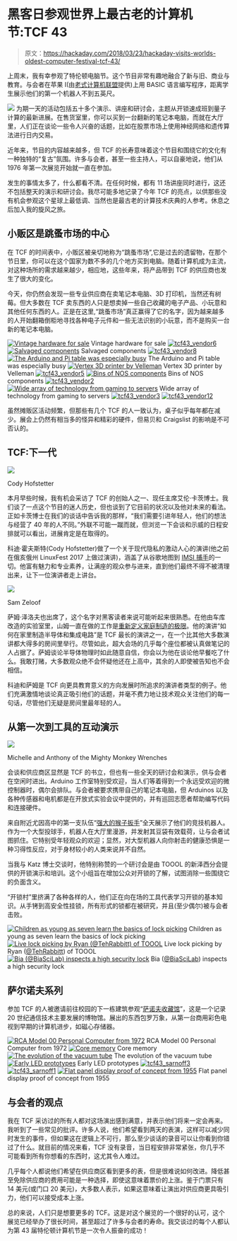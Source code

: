 # 黑客日参观世界上最古老的计算机节:TCF 43

> 原文：<https://hackaday.com/2018/03/23/hackaday-visits-worlds-oldest-computer-festival-tcf-43/>

上周末，我有幸参观了特伦顿电脑节。这个节目非常有趣地融合了新与旧、商业与教育。与会者在苹果 I(由[老式计算机联盟](https://hackaday.com/tag/vcf/)提供)上用 BASIC 语言编写程序，距离学生展示他们的第一个机器人不到五英尺。

[![](img/1fa669318caa65eefeec0db5c83fc691.png)](https://hackaday.com/wp-content/uploads/2018/03/tcf43_apple1.jpg) 为期一天的活动包括五十多个演示、讲座和研讨会，主题从开锁速成班到量子计算的最新进展。在售货室里，你可以买到一台翻新的笔记本电脑，而就在大厅里，人们正在谈论一些令人兴奋的话题，比如在股票市场上使用神经网络和遗传算法进行日内交易。

近年来，节目的内容越来越多，但 TCF 的长寿意味着这个节目和围绕它的文化有一种独特的“复古”氛围。许多与会者，甚至一些主持人，可以自豪地说，他们从 1976 年第一次展览开始就一直在参加。

发生的事情太多了，什么都看不清。在任何时候，都有 11 场讲座同时进行，这还不包括整天的演示和研讨会。我尽可能多地记录了今年 TCF 的亮点，以供那些没有机会参观这个星球上最低调、当然也是最古老的计算技术庆典的人参考。休息之后加入我的旋风之旅。

## 小贩区是跳蚤市场的中心

在 TCF 的时间表中，小贩区被亲切地称为“跳蚤市场”,它是过去的遗留物，在那个节日里，你可以在这个国家为数不多的几个地方买到电脑。随着计算机成为主流，对这种场所的需求越来越少，相应地，这些年来，将产品带到 TCF 的供应商也发生了很大的变化。

今天，你仍然会发现一些专业供应商在卖笔记本电脑、3D 打印机，当然还有树莓。但大多数在 TCF 卖东西的人只是想卖掉一些自己收藏的电子产品、小玩意和其他任何东西的人。正是在这里,“跳蚤市场”真正赢得了它的名字，因为越来越多的人开始翻箱倒柜地寻找各种电子元件和一些无法识别的小玩意，而不是购买一台新的笔记本电脑。

 [![Vintage hardware for sale](img/adafe823d7a3391aa23ed90a24441207.png "tcf43_vendor10")](https://i0.wp.com/hackaday.com/wp-content/uploads/2018/03/tcf43_vendor10.jpg?ssl=1) Vintage hardware for sale [![tcf43_vendor6](img/fa70c59d7dbd4fab9820dd47b8a41746.png "tcf43_vendor6")](https://i0.wp.com/hackaday.com/wp-content/uploads/2018/03/tcf43_vendor6.jpg?ssl=1)  [![Salvaged components](img/bf679133a1b5f98c122a3676e4a56ad5.png "tcf43_vendor7")](https://i0.wp.com/hackaday.com/wp-content/uploads/2018/03/tcf43_vendor7.jpg?ssl=1) Salvaged components [![tcf43_vendor8](img/dbb22b45f37fd5adc9a2807c495a18af.png "tcf43_vendor8")](https://i0.wp.com/hackaday.com/wp-content/uploads/2018/03/tcf43_vendor8.jpg?ssl=1)  [![The Arduino and Pi table was especially busy](img/150ea264c10cd16b062396aacf548095.png "tcf43_vendor9")](https://i0.wp.com/hackaday.com/wp-content/uploads/2018/03/tcf43_vendor9.jpg?ssl=1) The Arduino and Pi table was especially busy [![Vertex 3D printer by Velleman](img/92ea0ad1d35dbef8647789eebf97ea72.png "tcf43_vendor11")](https://i0.wp.com/hackaday.com/wp-content/uploads/2018/03/tcf43_vendor11.jpg?ssl=1) Vertex 3D printer by Velleman [![tcf43_vendor5](img/369f5239b02adae5c9462e5fc560f13c.png "tcf43_vendor5")](https://i0.wp.com/hackaday.com/wp-content/uploads/2018/03/tcf43_vendor5.jpg?ssl=1)  [![Bins of NOS components](img/7f69a050b93b58fa10b698401c9bbc62.png "tcf43_vendor4")](https://i0.wp.com/hackaday.com/wp-content/uploads/2018/03/tcf43_vendor4.jpg?ssl=1) Bins of NOS components [![tcf43_vendor2](img/819c7b2b04ecfe50047648e890aa9f21.png "tcf43_vendor2")](https://i0.wp.com/hackaday.com/wp-content/uploads/2018/03/tcf43_vendor2.jpg?ssl=1)  [![Wide array of technology from gaming to servers](img/b3175012bbfa5c534f0b161f3d1a8eb7.png "tcf43_vendor1")](https://i0.wp.com/hackaday.com/wp-content/uploads/2018/03/tcf43_vendor1.jpg?ssl=1) Wide array of technology from gaming to servers [![tcf43_vendor3](img/1361ac828162633ef437cc6ab5530647.png "tcf43_vendor3")](https://i0.wp.com/hackaday.com/wp-content/uploads/2018/03/tcf43_vendor31.jpg?ssl=1)  [![tcf43_vendor12](img/89d6d42da88f6fa1999e717b4d048128.png "tcf43_vendor12")](https://i0.wp.com/hackaday.com/wp-content/uploads/2018/03/tcf43_vendor121.jpg?ssl=1) 

虽然摊贩区活动频繁，但那些有几个 TCF 的人一致认为，桌子似乎每年都在减少。展会上仍然有相当多的怪异和精彩的硬件，但易贝和 Craigslist 的影响是不可否认的。

## TCF:下一代

[![](img/f3676a41a10123764a85460e2aa46dd6.png)](https://hackaday.com/wp-content/uploads/2018/03/tcf43_cody.jpg)

Cody Hofstetter

本月早些时候，我有机会采访了 TCF 的创始人之一、现任主席艾伦·卡茨博士。我们谈了一点这个节目的迷人历史，但也谈到了它目前的状况以及他对未来的看法。正如卡茨博士在我们的谈话中告诉我的那样，“我们需要引进年轻人，他们的想法与经营了 40 年的人不同。”外联不可能一蹴而就，但浏览一下会谈和示威的日程安排就可以看出，进展肯定是在取得的。

科迪·霍夫斯特(Cody Hofstetter)做了一个关于现代隐私的激动人心的演讲(他之前在俄亥俄州 LinuxFest 2017 上做过演讲)，涵盖了从谷歌地图到 [IMSI 捕手](https://hackaday.com/2016/08/09/how-to-detect-and-find-rogue-cell-towers/)的一切。他富有魅力和专业素养，让满座的观众参与进来，直到他们最终不得不被清理出来，让下一位演讲者走上讲台。

[![](img/d4c163d2afb9607feb17a69b8e65a26d.png)](https://hackaday.com/wp-content/uploads/2018/03/tcf43_sam1.jpg)

Sam Zeloof

萨姆·泽洛夫也出席了，这个名字对黑客读者来说可能听起来很熟悉。在他由车库改造的实验室里，山姆一直在做的工作是[重新定义家庭制造的极限](https://hackaday.com/2017/02/25/the-fab-lab-next-door-diy-semiconductors/)。他的演讲“如何在家里制造半导体和集成电路”是 TCF 最长的演讲之一，在一个比其他大多数演讲都大得多的房间里举行。尽管如此，超大会场的几乎每个座位都被认真做笔记的人占据了。萨姆谈论半导体物理时如此随意自信，你会以为他在谈论他早餐吃了什么。我敢打赌，大多数观众绝不会怀疑他还在上高中，其余的人即使被告知也不会相信。

科迪和萨姆是 TCF 向更具教育意义的方向发展时所追求的演讲者类型的例子。他们充满激情地谈论真正吸引他们的话题，并毫不费力地让技术观众关注他们的每一句话，尽管他们无疑是房间里最年轻的人。

## 从第一次到工具的互动演示

[![](img/afc11ad9d59c1d2e2752d5a0fa1bc452.png)](https://hackaday.com/wp-content/uploads/2018/03/tcf43_mmw.jpg)

Michelle and Anthony of the Mighty Monkey Wrenches

会谈和供应商区显然是 TCF 的书立，但也有一些全天的研讨会和演示，供与会者在空闲时进出。Arduino 工作室特别受欢迎，当人们等着得到一个永远受欢迎的微控制器时，偶尔会排队。与会者被要求携带自己的笔记本电脑，但 Arduinos 以及各种传感器和电机都是在开放式实验会议中提供的，并有巡回志愿者帮助编写代码和连接硬件。

来自附近尤因高中的第一支队伍“[强大的猴子扳手](https://frcteam2016.wixsite.com/team2016)”全天展示了他们的竞技机器人。作为一个大型投球手，机器人在大厅里漫游，并发射其豆袋有效载荷，让与会者试图抓住。它特别受年轻观众的欢迎；显然，对大型机器人向你射击的健康恐惧是一种习得性反应，对于身材较小的人类来说并不自然。

当我与 Katz 博士交谈时，他特别称赞的一个研讨会是由 TOOOL 的新泽西分会提供的开锁演示和培训。这个小组旨在增加公众对开锁的了解，试图消除一些围绕它的负面含义。

“开锁村”里挤满了各种各样的人，他们正在向在场的工具代表学习开锁的基本知识。从手铐到高安全性挂锁，所有形式的锁都在被研究，并且(至少偶尔)被与会者击败。

 [![Children as young as seven learn the basics of lock picking](img/7118e87ec27ebf06ec0c6fc73c9494a3.png "tcf43_toool1")](https://i0.wp.com/hackaday.com/wp-content/uploads/2018/03/tcf43_toool11.jpg?ssl=1) Children as young as seven learn the basics of lock picking [![Live lock picking by Ryan (@TehRabbitt) of TOOOL](img/fe44aeae9ed8d00bf0862b3b694cf722.png "tcf43_toool2")](https://i0.wp.com/hackaday.com/wp-content/uploads/2018/03/tcf43_toool2.jpg?ssl=1) Live lock picking by Ryan ([@TehRabbitt](https://twitter.com/TehRabbitt)) of TOOOL [![Bia (@BiaSciLab) inspects a high security lock](img/4afc15cc4a4adbaf190d17eb0aab836c.png "tcf43_toool3")](https://i0.wp.com/hackaday.com/wp-content/uploads/2018/03/tcf43_toool3.jpg?ssl=1) Bia ([@BiaSciLab](https://twitter.com/biascilab)) inspects a high security lock

## 萨尔诺夫系列

参加 TCF 的人被邀请前往校园的下一栋建筑参观“[萨诺夫收藏馆](https://davidsarnoff.tcnj.edu)”，这是一个记录 20 世纪通信技术主要发展的博物馆。展出的东西包罗万象，从第一台商用彩色电视到早期的计算机进步，如磁心存储器。

 [![RCA Model 00 Personal Computer from 1972](img/ee4cf05daed9e07eda8f02c8321ff4fd.png "tcf43_sarnoff6")](https://i0.wp.com/hackaday.com/wp-content/uploads/2018/03/tcf43_sarnoff6.jpg?ssl=1) RCA Model 00 Personal Computer from 1972 [![Core memory](img/1d8c70adb7d23a71428dcc2ec2db6e2f.png "tcf43_sarnoff4")](https://i0.wp.com/hackaday.com/wp-content/uploads/2018/03/tcf43_sarnoff4.jpg?ssl=1) Core memory [![The evolution of the vacuum tube](img/15f1eeb8c6d83f09bd275e8cc19f2ead.png "tcf43_sarnoff7")](https://i0.wp.com/hackaday.com/wp-content/uploads/2018/03/tcf43_sarnoff7.jpg?ssl=1) The evolution of the vacuum tube [![Early LED prototypes](img/0257834dc4fb4a819a91f7206a952d3c.png "tcf43_sarnoff5")](https://i0.wp.com/hackaday.com/wp-content/uploads/2018/03/tcf43_sarnoff5.jpg?ssl=1) Early LED prototypes [![tcf43_sarnoff3](img/4ac0366c7b00f65f002bdf521a559bc5.png "tcf43_sarnoff3")](https://i0.wp.com/hackaday.com/wp-content/uploads/2018/03/tcf43_sarnoff3.jpg?ssl=1)  [![tcf43_sarnoff1](img/28b72a9f02cb492b949cac43d336e7cf.png "tcf43_sarnoff1")](https://i0.wp.com/hackaday.com/wp-content/uploads/2018/03/tcf43_sarnoff1.jpg?ssl=1)  [![Flat panel display proof of concept from 1955](img/e5caaf37d889ea6c014fb74400980833.png "tcf43_sarnoff2")](https://i0.wp.com/hackaday.com/wp-content/uploads/2018/03/tcf43_sarnoff2.jpg?ssl=1) Flat panel display proof of concept from 1955

## 与会者的观点

我在 TCF 采访过的所有人都对这场演出感到满意，并表示他们将来一定会再来。我听到了一些常见的批评。许多人说，他们希望看到两天的表演，这样可以减少同时发生的事件，但如果这在逻辑上不可行，那么至少谈话的录音可以让你看到你错过了什么。就目前的情况来看，TCF 没有录音，当日程安排非常紧张，你几乎不可能看到所有你想看的东西时，这尤其令人难过。

几乎每个人都说他们希望在供应商区看到更多的表，但是很难说如何改进。降低甚至免除供应商的费用可能是一种选择，即使这意味着票价的上涨。鉴于门票只有 14 美元(或门口 20 美元)，大多数人表示，如果这意味着让演出对供应商更具吸引力，他们可以接受成本上涨。

总的来说，人们只是想要更多的 TCF。这是对这个展览的一个很好的认可，这个展览已经举办了很长时间，甚至超过了许多与会者的寿命。我交谈过的每个人都认为第 43 届特伦顿计算机节是一次令人振奋的成功！